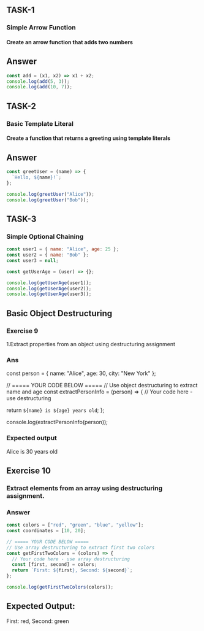 ## TASK-1

### Simple Arrow Function

#### Create an arrow function that adds two numbers

## Answer

```js
const add = (x1, x2) => x1 + x2;
console.log(add(5, 3));
console.log(add(10, 7));
```

## TASK-2

### Basic Template Literal

#### Create a function that returns a greeting using template literals

## Answer

```js
const greetUser = (name) => {
  `Hello, ${name}!`;
};

console.log(greetUser("Alice"));
console.log(greetUser("Bob"));
```

## TASK-3

### Simple Optional Chaining

```js
const user1 = { name: "Alice", age: 25 };
const user2 = { name: "Bob" };
const user3 = null;

const getUserAge = (user) => {};

console.log(getUserAge(user1));
console.log(getUserAge(user2));
console.log(getUserAge(user3));
```

## Basic Object Destructuring

### Exercise 9

1.Extract properties from an object using destructuring assignment

### Ans

const person = { name: "Alice", age: 30, city: "New York" };

// ===== YOUR CODE BELOW =====
// Use object destructuring to extract name and age
const extractPersonInfo = (person) => {
// Your code here - use destructuring

return `${name} is ${age} years old`;
};

console.log(extractPersonInfo(person));

### Expected output

Alice is 30 years old

## Exercise 10

### Extract elements from an array using destructuring assignment.

### Answer

```js
const colors = ["red", "green", "blue", "yellow"];
const coordinates = [10, 20];

// ===== YOUR CODE BELOW =====
// Use array destructuring to extract first two colors
const getFirstTwoColors = (colors) => {
  // Your code here - use array destructuring
  const [first, second] = colors;
  return `First: ${first}, Second: ${second}`;
};

console.log(getFirstTwoColors(colors));
```

## Expected Output:

First: red, Second: green

